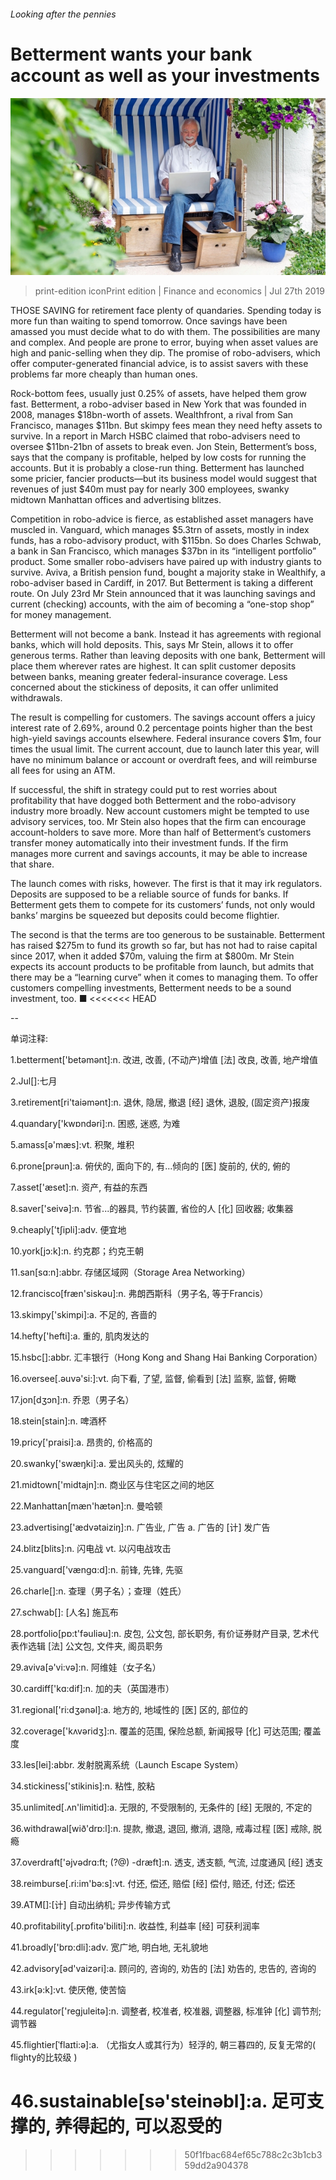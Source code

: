 ###### Looking after the pennies

# Betterment wants your bank account as well as your investments 

![image](images/20190727_FNP502.jpg) 

> print-edition iconPrint edition | Finance and economics | Jul 27th 2019 

THOSE SAVING for retirement face plenty of quandaries. Spending today is more fun than waiting to spend tomorrow. Once savings have been amassed you must decide what to do with them. The possibilities are many and complex. And people are prone to error, buying when asset values are high and panic-selling when they dip. The promise of robo-advisers, which offer computer-generated financial advice, is to assist savers with these problems far more cheaply than human ones. 

Rock-bottom fees, usually just 0.25% of assets, have helped them grow fast. Betterment, a robo-adviser based in New York that was founded in 2008, manages $18bn-worth of assets. Wealthfront, a rival from San Francisco, manages $11bn. But skimpy fees mean they need hefty assets to survive. In a report in March HSBC claimed that robo-advisers need to oversee $11bn-21bn of assets to break even. Jon Stein, Betterment’s boss, says that the company is profitable, helped by low costs for running the accounts. But it is probably a close-run thing. Betterment has launched some pricier, fancier products—but its business model would suggest that revenues of just $40m must pay for nearly 300 employees, swanky midtown Manhattan offices and advertising blitzes. 

Competition in robo-advice is fierce, as established asset managers have muscled in. Vanguard, which manages $5.3trn of assets, mostly in index funds, has a robo-advisory product, with $115bn. So does Charles Schwab, a bank in San Francisco, which manages $37bn in its “intelligent portfolio” product. Some smaller robo-advisers have paired up with industry giants to survive. Aviva, a British pension fund, bought a majority stake in Wealthify, a robo-adviser based in Cardiff, in 2017. But Betterment is taking a different route. On July 23rd Mr Stein announced that it was launching savings and current (checking) accounts, with the aim of becoming a “one-stop shop” for money management. 

Betterment will not become a bank. Instead it has agreements with regional banks, which will hold deposits. This, says Mr Stein, allows it to offer generous terms. Rather than leaving deposits with one bank, Betterment will place them wherever rates are highest. It can split customer deposits between banks, meaning greater federal-insurance coverage. Less concerned about the stickiness of deposits, it can offer unlimited withdrawals. 

The result is compelling for customers. The savings account offers a juicy interest rate of 2.69%, around 0.2 percentage points higher than the best high-yield savings accounts elsewhere. Federal insurance covers $1m, four times the usual limit. The current account, due to launch later this year, will have no minimum balance or account or overdraft fees, and will reimburse all fees for using an ATM. 

If successful, the shift in strategy could put to rest worries about profitability that have dogged both Betterment and the robo-advisory industry more broadly. New account customers might be tempted to use advisory services, too. Mr Stein also hopes that the firm can encourage account-holders to save more. More than half of Betterment’s customers transfer money automatically into their investment funds. If the firm manages more current and savings accounts, it may be able to increase that share. 

The launch comes with risks, however. The first is that it may irk regulators. Deposits are supposed to be a reliable source of funds for banks. If Betterment gets them to compete for its customers’ funds, not only would banks’ margins be squeezed but deposits could become flightier. 

The second is that the terms are too generous to be sustainable. Betterment has raised $275m to fund its growth so far, but has not had to raise capital since 2017, when it added $70m, valuing the firm at $800m. Mr Stein expects its account products to be profitable from launch, but admits that there may be a “learning curve” when it comes to managing them. To offer customers compelling investments, Betterment needs to be a sound investment, too. ■ 
<<<<<<< HEAD

-- 

 单词注释:

1.betterment['betәmәnt]:n. 改进, 改善, (不动产)增值 [法] 改良, 改善, 地产增值 

2.Jul[]:七月 

3.retirement[ri'taiәmәnt]:n. 退休, 隐居, 撤退 [经] 退休, 退股, (固定资产)报废 

4.quandary['kwɒndәri]:n. 困惑, 迷惑, 为难 

5.amass[ә'mæs]:vt. 积聚, 堆积 

6.prone[prәun]:a. 俯伏的, 面向下的, 有...倾向的 [医] 旋前的, 伏的, 俯的 

7.asset['æset]:n. 资产, 有益的东西 

8.saver['seivә]:n. 节省...的器具, 节约装置, 省俭的人 [化] 回收器; 收集器 

9.cheaply['tʃipli]:adv. 便宜地 

10.york[jɔ:k]:n. 约克郡；约克王朝 

11.san[sɑ:n]:abbr. 存储区域网（Storage Area Networking） 

12.francisco[fræn'siskәu]:n. 弗朗西斯科（男子名, 等于Francis） 

13.skimpy['skimpi]:a. 不足的, 吝啬的 

14.hefty['hefti]:a. 重的, 肌肉发达的 

15.hsbc[]:abbr. 汇丰银行（Hong Kong and Shang Hai Banking Corporation） 

16.oversee[.әuvә'si:]:vt. 向下看, 了望, 监督, 偷看到 [法] 监察, 监督, 俯瞰 

17.jon[dʒɔn]:n. 乔恩（男子名） 

18.stein[stain]:n. 啤酒杯 

19.pricy['praisi]:a. 昂贵的, 价格高的 

20.swanky['swæŋki]:a. 爱出风头的, 炫耀的 

21.midtown['midtajn]:n. 商业区与住宅区之间的地区 

22.Manhattan[mæn'hætәn]:n. 曼哈顿 

23.advertising['ædvәtaiziŋ]:n. 广告业, 广告 a. 广告的 [计] 发广告 

24.blitz[blits]:n. 闪电战 vt. 以闪电战攻击 

25.vanguard['vængɑ:d]:n. 前锋, 先锋, 先驱 

26.charle[]:n. 查理（男子名）；查理（姓氏） 

27.schwab[]: [人名] 施瓦布 

28.portfolio[pɒ:t'fәuliәu]:n. 皮包, 公文包, 部长职务, 有价证券财产目录, 艺术代表作选辑 [法] 公文包, 文件夹, 阁员职务 

29.aviva[ə'vi:və]:n. 阿维娃（女子名） 

30.cardiff['kɑ:dif]:n. 加的夫（英国港市） 

31.regional['ri:dʒәnәl]:a. 地方的, 地域性的 [医] 区的, 部位的 

32.coverage['kʌvәridʒ]:n. 覆盖的范围, 保险总额, 新闻报导 [化] 可达范围; 覆盖度 

33.les[lei]:abbr. 发射脱离系统（Launch Escape System） 

34.stickiness['stikinis]:n. 粘性, 胶粘 

35.unlimited[.ʌn'limitid]:a. 无限的, 不受限制的, 无条件的 [经] 无限的, 不定的 

36.withdrawal[wið'drɒ:l]:n. 提款, 撤退, 退回, 撤消, 退隐, 戒毒过程 [医] 戒除, 脱瘾 

37.overdraft['әjvәdrɑ:ft; (?@) -dræft]:n. 透支, 透支额, 气流, 过度通风 [经] 透支 

38.reimburse[.ri:im'bә:s]:vt. 付还, 偿还, 赔偿 [经] 偿付, 赔还, 付还; 偿还 

39.ATM[]:[计] 自动出纳机; 异步传输方式 

40.profitability[.prɒfitә'biliti]:n. 收益性, 利益率 [经] 可获利润率 

41.broadly['brɒ:dli]:adv. 宽广地, 明白地, 无礼貌地 

42.advisory[әd'vaizәri]:a. 顾问的, 咨询的, 劝告的 [法] 劝告的, 忠告的, 咨询的 

43.irk[ә:k]:vt. 使厌倦, 使苦恼 

44.regulator['regjuleitә]:n. 调整者, 校准者, 校准器, 调整器, 标准钟 [化] 调节剂; 调节器 

45.flightier[ˈflaɪti:ə]:a. （尤指女人或其行为）轻浮的, 朝三暮四的, 反复无常的( flighty的比较级 ) 

46.sustainable[sә'steinәbl]:a. 足可支撑的, 养得起的, 可以忍受的 
=======
>>>>>>> 50f1fbac684ef65c788c2c3b1cb359dd2a904378

